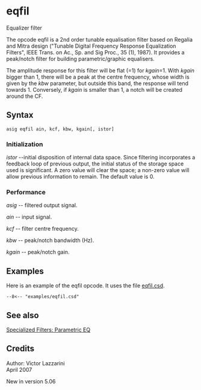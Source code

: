 <!--
id:eqfil
category:Signal Modifiers:Specialized Filters
-->
# eqfil
Equalizer filter

The opcode eqfil is a 2nd order tunable equalisation filter based on Regalia and Mitra design ("Tunable Digital Frequency Response Equalization Filters", IEEE Trans. on Ac., Sp. and Sig Proc., 35 (1), 1987). It provides a peak/notch filter for building parametric/graphic equalisers.

The amplitude response for this filter will be flat (=1) for _kgain_=1. With _kgain_ bigger than 1, there will be a peak at the centre frequency, whose width is given by the _kbw_ parameter, but outside this band, the response will tend towards 1. Conversely, if _kgain_ is smaller than 1, a notch will be created around the CF.

## Syntax
``` csound-orc
asig eqfil ain, kcf, kbw, kgain[, istor]
```

### Initialization

_istor_ --initial disposition of internal data space. Since filtering incorporates a feedback loop of previous output, the initial status of the storage space used is significant. A zero value will clear the space; a non-zero value will allow previous information to remain. The default value is 0.

### Performance

_asig_ -- filtered output signal.

_ain_ -- input signal.

_kcf_ -- filter centre frequency.

_kbw_ -- peak/notch bandwidth (Hz).

_kgain_ -- peak/notch gain.

## Examples

Here is an example of the eqfil opcode. It uses the file [eqfil.csd](../../examples/eqfil.csd).

``` csound-csd title="Example of the eqfil opcode." linenums="1"
--8<-- "examples/eqfil.csd"
```

## See also

[Specialized Filters: Parametric EQ](../../sigmod/speciali)

## Credits

Author: Victor Lazzarini<br>
April 2007<br>

New in version 5.06

